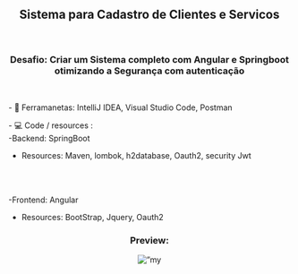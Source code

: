 
<h2 align="center">
Sistema para Cadastro de Clientes e Servicos
</h2>
  </br>
<h3 align="center">
  Desafio: Criar um Sistema completo com Angular e Springboot otimizando a Segurança com autenticação
</h3>
</br>
<p align="left">
- 🔌 Ferramanetas: IntelliJ IDEA, Visual Studio Code, Postman
</p>
- 💻 Code / resources :
<br />
-Backend: SpringBoot

<br />

 - Resources: Maven, lombok, h2database, Oauth2, security Jwt
<br />
<br />

-Frontend: Angular
<br />
 - Resources: BootStrap, Jquery, Oauth2


  <h3 align="center"> Preview: </h3>
  
  <p align="center">
  <img src="..." alt=”my banner”>
</p>

